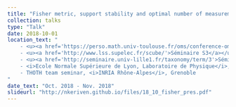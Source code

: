 ```yaml
---
title: "Fisher metric, support stability and optimal number of measurements in compressive off the grid recovery"
collection: talks
type: "Talk"
date: 2018-10-01
location_text: "
	- <u><a href='https://perso.math.univ-toulouse.fr/oms/conference-oms-2019/'>Conférence OMS</a></u>, <i>Institut de Mathématiques de Toulouse</i>, Toulouse <br>
    - <u><a href='http://www.lss.supelec.fr/scube/'>Séminaire S3</a></u>, <i>CentraleSupélec, L2S</i>, Paris <br>
    - <u><a href='http://seminaire.univ-lille1.fr/taxonomy/term/3'>Séminaire de l'équipe Sigma</a></u>, <i>CRIStAL</i>, Lille <br>
    - <i>Ecole Normale Supérieure de Lyon, Laboratoire de Physique</i>, Lyon
	- THOTH team seminar, <i>INRIA Rhône-Alpes</i>, Grenoble
"
date_text: "Oct. 2018 - Nov. 2018"
slideurl: "http://nkeriven.github.io/files/18_10_fisher_pres.pdf"
---
```

